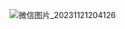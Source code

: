 ![微信图片_20231121204126](https://github.com/LuckyGjj666/test/assets/156918952/cb62ee99-fda1-4960-9a4b-4f4de884c88c)
